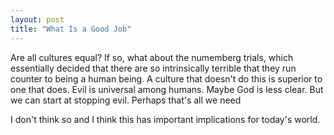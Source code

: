 ```yaml
---
layout: post
title: "What Is a Good Job"
---
```




Are all cultures equal? If so, what about the numemberg trials, which essentially decided that there are so intrinsically terrible that they run counter to being a human being. A culture that doesn't do this is superior to one that does. Evil is universal among humans. Maybe God is less clear. But we can start at stopping evil. Perhaps that's all we need


I don't think so and I think this has important implications for today's world.




